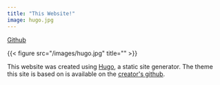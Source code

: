 ```yaml
---
title: "This Website!"
image: hugo.jpg
---
```


[Github](https://github.com/paarthtandon/paarthtandon.github.io)

{{< figure src="/images/hugo.jpg" title="" >}}

This website was created using [Hugo](https://gohugo.io/), a static site generator.
The theme this site is based on is available on the [creator's github](https://github.com/charlola/hugo-theme-charlolamode).
